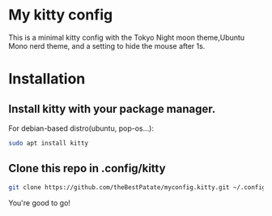 # My kitty config

This is a minimal kitty config with the Tokyo Night moon theme,Ubuntu Mono nerd theme, and a setting to hide the mouse after 1s.

# Installation

## Install kitty with your package manager.

For debian-based distro(ubuntu, pop-os...):

```bash
sudo apt install kitty
```

## Clone this repo in .config/kitty

```bash
git clone https://github.com/theBestPatate/myconfig.kitty.git ~/.config/kitty
```

You're good to go!
